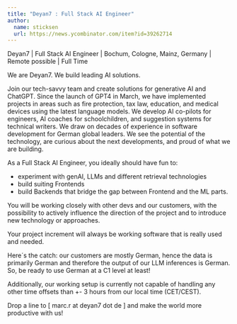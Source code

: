 ```yaml
---
title: "Deyan7 : Full Stack AI Engineer"
author:
  name: sticksen
  url: https://news.ycombinator.com/item?id=39262714
---
```

Deyan7 | Full Stack AI Engineer | Bochum, Cologne, Mainz, Germany | Remote possible | Full Time

We are Deyan7. We build leading AI solutions.

Join our tech-savvy team and create solutions for generative AI and ChatGPT. Since the launch of GPT4 in March, we have implemented projects in areas such as fire protection, tax law, education, and medical devices using the latest language models. We develop AI co-pilots for engineers, AI coaches for schoolchildren, and suggestion systems for technical writers. We draw on decades of experience in software development for German global leaders. We see the potential of the technology, are curious about the next developments, and proud of what we are building.

As a Full Stack AI Engineer, you ideally should have fun to:

- experiment with genAI, LLMs and different retrieval technologies
- build suiting Frontends
- build Backends that bridge the gap between Frontend and the ML parts.

You will be working closely with other devs and our customers, with the possibility to actively influence the direction of the project and to introduce new technology or approaches.

Your project increment will always be working software that is really used and needed.

Here´s the catch: our customers are mostly German, hence the data is primarily German and therefore the output of our LLM inferences is German. So, be ready to use German at a C1 level at least!

Additionally, our working setup is currently not capable of handling any other time offsets than +- 3 hours from our local time (CET&#x2F;CEST).

Drop a line to [ marc.r at deyan7 dot de ] and make the world more productive with us!
